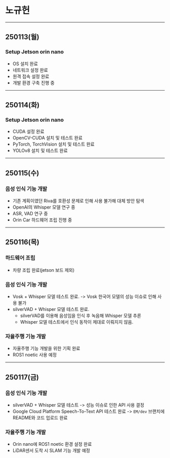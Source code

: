# 노규헌 

---

## 250113(월)

### Setup Jetson orin nano
- OS 설치 완료
- 네트워크 설정 완료
- 원격 접속 설정 완료
- 개발 환경 구축 진행 중

---

## 250114(화)

### Setup Jetson orin nano
- CUDA 설정 완료
- OpenCV-CUDA 설치 및 테스트 완료
- PyTorch, TorchVision 설치 및 테스트 완료
- YOLOv8 설치 및 테스트 완료

---

## 250115(수)

### 음성 인식 기능 개발
- 기존 계획이였던 Riva를 호환성 문제로 인해 사용 불가해 대체 방안 탐색
- OpenAI의 Whisper 모델 연구 중
- ASR, VAD 연구 중
- Orin Car 하드웨어 조립 진행 중

---

## 250116(목)

### 하드웨어 조립
- 차량 조립 완료(jetson 보드 제외)

### 음성 인식 기능 개발
- Vosk + Whisper 모델 테스트 완료.
    -> Vosk 한국어 모델의 성능 이슈로 인해 사용 불가
- silverVAD + Whisper 모델 테스트 완료.
    - silverVAD를 이용해 음성임을 인식 후 녹음해 Whisper 모델 추론
    - Whisper 모델 테스트에서 인식 동작이 제대로 이뤄지지 않음.

### 자율주행 기능 개발
- 자율주행 기능 개발을 위한 기획 완료
- ROS1 noetic 사용 예정

---

## 250117(금)

### 음성 인식 기능 개발
- silverVAD + Whisper 모델 테스트
    -> 성능 이슈로 인한 API 사용 결정
- Google Cloud Platform Speech-To-Text API 테스트 완료
    -> `EM/dev` 브랜치에 README와 코드 업로드 완료

### 자율주행 기능 개발
- Orin nano에 ROS1 noetic 환경 설정 완료
- LiDAR센서 도착 시 SLAM 기능 개발 예정
